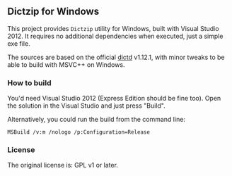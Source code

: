 ## Dictzip for Windows

This project provides `Dictzip` utility for Windows, built with Visual Studio 2012.
It requires no additional dependencies when executed, just a simple exe file.

The sources are based on the official [dictd](http://sourceforge.net/projects/dict/) v1.12.1,
with minor tweaks to be able to build with MSVC++ on Windows.

### How to build

You'd need Visual Studio 2012 (Express Edition should be fine too). Open the solution in the
Visual Studio and just press "Build".

Alternatively, you could run the build from the command line:

    MSBuild /v:m /nologo /p:Configuration=Release

### License

The original license is: GPL v1 or later.
